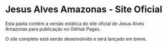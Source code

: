# Jesus Alves Amazonas - Site Oficial

Esta pasta contém a versão estática do site oficial de Jesus Alves Amazonas para publicação no GitHub Pages.

O site completo está sendo desenvolvido e será lançado em breve.